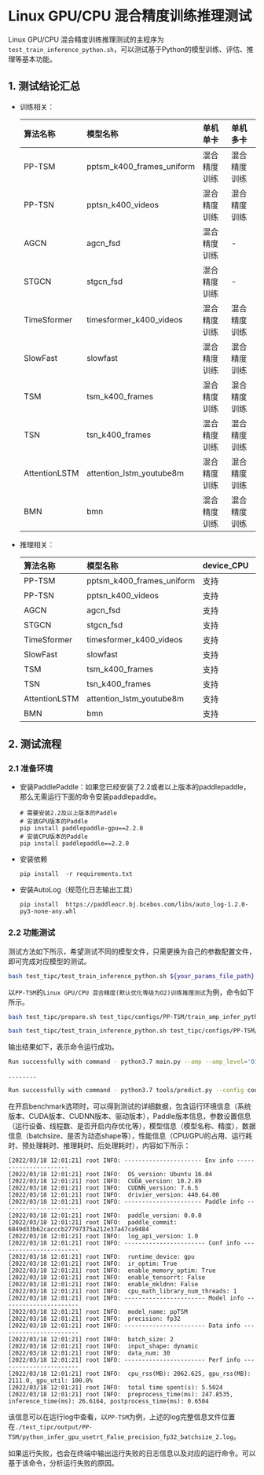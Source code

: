 # Linux GPU/CPU 混合精度训练推理测试

Linux GPU/CPU 混合精度训练推理测试的主程序为`test_train_inference_python.sh`，可以测试基于Python的模型训练、评估、推理等基本功能。

## 1. 测试结论汇总

- 训练相关：

    | 算法名称       | 模型名称 | 单机单卡 | 单机多卡 |
    | :----        |   :----  |    :----  |  :----   |
    | PP-TSM       | pptsm_k400_frames_uniform | 混合精度训练 | 混合精度训练 |
    | PP-TSN       | pptsn_k400_videos | 混合精度训练 | 混合精度训练 |
    | AGCN         | agcn_fsd | 混合精度训练 | - |
    | STGCN        | stgcn_fsd | 混合精度训练 | - |
    | TimeSformer  | timesformer_k400_videos | 混合精度训练 | 混合精度训练 |
    | SlowFast     | slowfast | 混合精度训练 | 混合精度训练 |
    | TSM          | tsm_k400_frames | 混合精度训练 | 混合精度训练 |
    | TSN          | tsn_k400_frames | 混合精度训练 | 混合精度训练 |
    | AttentionLSTM| attention_lstm_youtube8m | 混合精度训练 | 混合精度训练 |
    | BMN          | bmn | 混合精度训练 | 混合精度训练 |


- 推理相关：

    | 算法名称      | 模型名称 | device_CPU | device_GPU | batchsize |
    | :----      |  :---- |   :----   |  :----  |   :----   |
    | PP-TSM       |  pptsm_k400_frames_uniform  |  支持  | 支持 | 1/2 |
    | PP-TSN       |  pptsn_k400_videos  |  支持  | 支持 | 1/2 |
    | AGCN         |  agcn_fsd  |  支持  | 支持 | 1/2 |
    | STGCN        |  stgcn_fsd  |  支持  | 支持 | 1/2 |
    | TimeSformer  |  timesformer_k400_videos  |  支持  | 支持 | 1/2 |
    | SlowFast     |  slowfast  |  支持  | 支持 | 1/2 |
    | TSM          |  tsm_k400_frames  |  支持  | 支持 | 1/2 |
    | TSN          |  tsn_k400_frames  |  支持  | 支持 | 1/2 |
    | AttentionLSTM|  attention_lstm_youtube8m  |  支持  | 支持 | 1/2 |
    | BMN          |  bmn  |  支持  | 支持 | 1 |
## 2. 测试流程

### 2.1 准备环境


- 安装PaddlePaddle：如果您已经安装了2.2或者以上版本的paddlepaddle，那么无需运行下面的命令安装paddlepaddle。
    ```
    # 需要安装2.2及以上版本的Paddle
    # 安装GPU版本的Paddle
    pip install paddlepaddle-gpu==2.2.0
    # 安装CPU版本的Paddle
    pip install paddlepaddle==2.2.0
    ```

- 安装依赖
    ```
    pip install  -r requirements.txt
    ```
- 安装AutoLog（规范化日志输出工具）
    ```
    pip install  https://paddleocr.bj.bcebos.com/libs/auto_log-1.2.0-py3-none-any.whl
    ```

### 2.2 功能测试


测试方法如下所示，希望测试不同的模型文件，只需更换为自己的参数配置文件，即可完成对应模型的测试。

```bash
bash test_tipc/test_train_inference_python.sh ${your_params_file_path} lite_train_lite_infer
```

以`PP-TSM`的`Linux GPU/CPU 混合精度(默认优化等级为O2)训练推理测试`为例，命令如下所示。

```bash
bash test_tipc/prepare.sh test_tipc/configs/PP-TSM/train_amp_infer_python.txt lite_train_lite_infer
```

```bash
bash test_tipc/test_train_inference_python.sh test_tipc/configs/PP-TSM/train_amp_infer_python.txt lite_train_lite_infer
```

输出结果如下，表示命令运行成功。

```bash
Run successfully with command - python3.7 main.py --amp --amp_level='O1' --validate -c configs/recognition/tsm/tsm_k400_frames.yaml --seed 1234 --max_iters=30    -o output_dir=./test_tipc/output/TSM/amp_train_gpus_0_autocast_null -o epochs=2 -o MODEL.backbone.pretrained='data/ResNet50_pretrain.pdparams' -o DATASET.batch_size=2 -o DATASET.train.file_path='data/k400/train_small_frames.list' -o DATASET.valid.file_path='data/k400/val_small_frames.list' -o DATASET.test.file_path='data/k400/val_small_frames.list'     !

........

Run successfully with command - python3.7 tools/predict.py --config configs/recognition/tsm/tsm_k400_frames.yaml --use_gpu=False --enable_mkldnn=False --cpu_threads=6 --model_file=./test_tipc/output/TSM/amp_train_gpus_0,1_autocast_null/inference.pdmodel --batch_size=2 --input_file=./data/example.avi --enable_benchmark=False --precision=fp32 --params_file=./test_tipc/output/TSM/amp_train_gpus_0,1_autocast_null/inference.pdiparams > ./test_tipc/output/TSM/python_infer_cpu_usemkldnn_False_threads_6_precision_fp32_batchsize_2.log 2>&1 !

```

在开启benchmark选项时，可以得到测试的详细数据，包含运行环境信息（系统版本、CUDA版本、CUDNN版本、驱动版本），Paddle版本信息，参数设置信息（运行设备、线程数、是否开启内存优化等），模型信息（模型名称、精度），数据信息（batchsize、是否为动态shape等），性能信息（CPU/GPU的占用、运行耗时、预处理耗时、推理耗时、后处理耗时），内容如下所示：

```log
[2022/03/18 12:01:21] root INFO: ---------------------- Env info ----------------------
[2022/03/18 12:01:21] root INFO:  OS_version: Ubuntu 16.04
[2022/03/18 12:01:21] root INFO:  CUDA_version: 10.2.89
[2022/03/18 12:01:21] root INFO:  CUDNN_version: 7.6.5
[2022/03/18 12:01:21] root INFO:  drivier_version: 440.64.00
[2022/03/18 12:01:21] root INFO: ---------------------- Paddle info ----------------------
[2022/03/18 12:01:21] root INFO:  paddle_version: 0.0.0
[2022/03/18 12:01:21] root INFO:  paddle_commit: 6849d33b62cacccb27797375a212e37a47ca9484
[2022/03/18 12:01:21] root INFO:  log_api_version: 1.0
[2022/03/18 12:01:21] root INFO: ----------------------- Conf info -----------------------
[2022/03/18 12:01:21] root INFO:  runtime_device: gpu
[2022/03/18 12:01:21] root INFO:  ir_optim: True
[2022/03/18 12:01:21] root INFO:  enable_memory_optim: True
[2022/03/18 12:01:21] root INFO:  enable_tensorrt: False
[2022/03/18 12:01:21] root INFO:  enable_mkldnn: False
[2022/03/18 12:01:21] root INFO:  cpu_math_library_num_threads: 1
[2022/03/18 12:01:21] root INFO: ----------------------- Model info ----------------------
[2022/03/18 12:01:21] root INFO:  model_name: ppTSM
[2022/03/18 12:01:21] root INFO:  precision: fp32
[2022/03/18 12:01:21] root INFO: ----------------------- Data info -----------------------
[2022/03/18 12:01:21] root INFO:  batch_size: 2
[2022/03/18 12:01:21] root INFO:  input_shape: dynamic
[2022/03/18 12:01:21] root INFO:  data_num: 30
[2022/03/18 12:01:21] root INFO: ----------------------- Perf info -----------------------
[2022/03/18 12:01:21] root INFO:  cpu_rss(MB): 2062.625, gpu_rss(MB): 2111.0, gpu_util: 100.0%
[2022/03/18 12:01:21] root INFO:  total time spent(s): 5.5024
[2022/03/18 12:01:21] root INFO:  preprocess_time(ms): 247.8535, inference_time(ms): 26.6164, postprocess_time(ms): 0.6504
```

该信息可以在运行log中查看，以`PP-TSM`为例，上述的log完整信息文件位置在`./test_tipc/output/PP-TSM/python_infer_gpu_usetrt_False_precision_fp32_batchsize_2.log`。

如果运行失败，也会在终端中输出运行失败的日志信息以及对应的运行命令。可以基于该命令，分析运行失败的原因。
